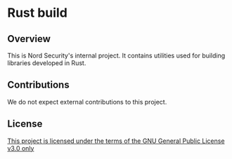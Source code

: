 # Rust build

## Overview
This is Nord Security's internal project. It contains utilities used for building libraries developed in Rust.

## Contributions

We do not expect external contributions to this project.

## License

[This project is licensed under the terms of the GNU General Public License v3.0 only](LICENSE)
